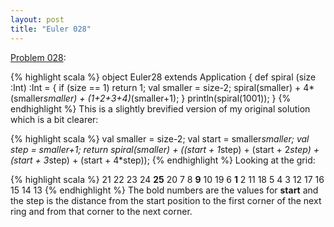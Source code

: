 ```yaml
---
layout: post
title: "Euler 028"
---
```


[Problem 028]\:

{% highlight scala %}
object Euler28 extends Application {
  def spiral (size :Int) :Int = {
    if (size == 1) return 1;
    val smaller = size-2;
    spiral(smaller) + 4*(smaller*smaller) + (1+2+3+4)*(smaller+1);
  }
  println(spiral(1001));
}
{% endhighlight %}
This is a slightly brevified version of my original solution which is a bit clearer:

{% highlight scala %}
  val smaller = size-2;
  val start = smaller*smaller;
  val step = smaller+1;
  return spiral(smaller) + ((start + 1*step) + (start + 2*step) +
                            (start + 3*step) + (start + 4*step));
{% endhighlight %}
Looking at the grid:

{% highlight scala %}
21 22 23 24 <b>25</b>
20  7  8  <b>9</b> 10
19  6  <b>1</b>  2 11
18  5  4  3 12
17 16 15 14 13
{% endhighlight %}
The bold numbers are the values for <b>start</b> and the step is the distance from the start position to the first corner of the next ring and from that corner to the next corner.



[Problem 028]: http://projecteuler.net/index.php?section=problems&id=28
